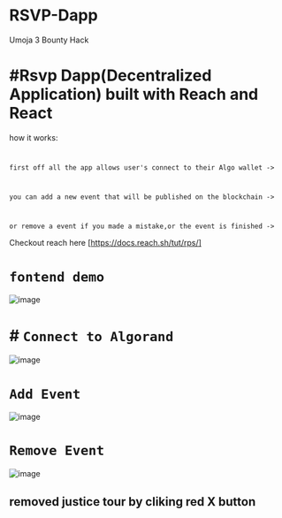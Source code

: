 # RSVP-Dapp
Umoja 3 Bounty Hack


# #Rsvp Dapp(Decentralized Application) built with Reach and React

how it works:
#
`first off all the app allows user's connect to their Algo wallet ->`
#
`you can add a new event that will be published on the blockchain ->`
#
`or remove a event if you made a mistake,or the event is finished ->`

Checkout reach here [https://docs.reach.sh/tut/rps/]

#

# `fontend demo`

![image](https://user-images.githubusercontent.com/84284739/185916157-cb99e94b-8f0b-4f40-8ce1-55d1a0f0b114.png)

# # `Connect to Algorand`
![image](https://user-images.githubusercontent.com/84284739/185916443-4c44b664-9ef8-4add-87fe-658366bf9a03.png)
#

# `Add Event`
![image](https://user-images.githubusercontent.com/84284739/185917306-2a847517-a367-4b42-b8a4-cf4b63d750db.png)


# `Remove Event`
![image](https://user-images.githubusercontent.com/84284739/185917547-ec7d1ef9-2555-475b-8a1c-e7296669cbf2.png)

## removed justice tour by cliking red X button
